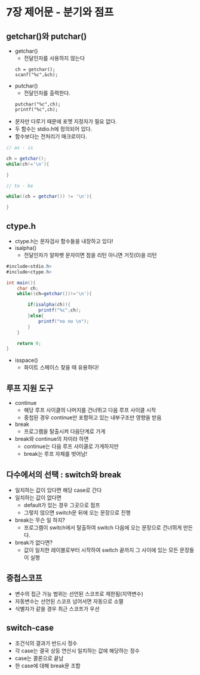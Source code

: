 # 7장 제어문 - 분기와 점프

## getchar()와 putchar()

- getchar()
  - 전달인자를 사용하지 않는다
  ```
  ch = getchar();
  scanf("%c",&ch);
  ```
- putchar()
  - 전달인자를 출력한다.
  ```
  putchar("%c",ch);
  printf("%c",ch);
  ```
- 문자만 다루기 때문에 포멧 지정자가 필요 없다.
- 두 함수는 stdio.h에 정의되어 있다.
- 함수보다는 전처리기 매크로이다.

```java
// as - is

ch = getchar();
while(ch!='\n'){

}

// to - be

while((ch = getchar()) != '\n'){

}

```

## ctype.h

- ctype.h는 문자검사 함수들을 내장하고 있다!
- isalpha()
  - 전달인자가 알파벳 문자이면 참을 리턴 아니면 거짓(0)을 리턴

```java
#include<stdio.h>
#include<ctype.h>

int main(){
    char ch;
    while((ch=getchar())!='\n'){

        if(isalpha(ch)){
            printf("%c",ch);
        }else{
            printf("no no \n");
        }
    }

    return 0;
}
```

- isspace()
  - 화이트 스페이스 찾을 때 유용하다!

## 루프 지원 도구

- continue
  - 해당 루프 사이클의 나머지를 건너뛰고 다음 루프 사이클 시작
  - 중첩된 경우 continue만 포함하고 있는 내부구조만 영향을 받음
- break
  - 프로그램을 탈출시켜 다음단계로 가게
- break와 continue의 차이라 하면
  - continue는 다음 루프 사이클로 가게하지만
  - break는 루프 자체를 벗어남!

## 다수에서의 선택 : switch와 break

- 일치하는 값이 있다면 해당 case로 간다
- 일치하는 값이 없다면
  - default가 있는 경우 그곳으로 점프
  - 그렇지 않으면 switch문 뒤에 오는 문장으로 진행
- break는 무슨 일 하지?
  - 프로그램이 switch에서 탈출하여 switch 다음에 오는 문장으로 건너뛰게 만든다.
- break가 없다면?
  - 값이 일치한 레이블로부터 시작하여 switch 끝까지 그 사이에 있는 모든 문장들이 실행

## 중첩스코프

- 변수의 접근 가능 범위는 선언된 스코프로 제한됨(지역변수)
- 자동변수는 선언된 스코프 넘어서면 자동으로 소멸
- 식별자가 같을 경우 최근 스코프가 우선

## switch-case

- 조건식의 결과가 반드시 정수
- 각 case는 결국 상등 연산시 일치하는 값에 해당하는 정수
- case는 콜론으로 끝남
- 한 case에 대해 break문 조합
